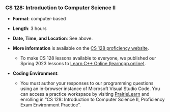 <!---
Feel free to change this link if there is something more appropriate.
Do not change the anchor name.
-->

### <a name="CS128" class="anchor"></a>CS 128: Introduction to Computer Science II
* **Format**: computer-based
* **Length**: 3 hours
* **Date, Time, and Location**: See above.
* **More information** is available on the [CS 128 proficiency website](https://proficiency.cs128.org/).

  * To make CS 128 lessons available to everyone, we published our Spring 2023 lessons to [Learn C++ Online (learncpp.online)](https://learncpp.online/). 
* **Coding Environment**:
  * You must author your responses to our programming questions using an in-browser instance of Microsoft Visual Studio Code.  You can access a practice workspace by visiting <a href="https://www.prairielearn.org/pl/enroll">PrairieLearn</a> and enrolling in “CS 128: Introduction to Computer Science II, Proficiency Exam Environment Practice”.


